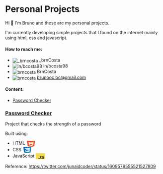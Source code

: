 # Personal Projects

Hi :wave: I'm Bruno and these are my personal projects.

I'm currently developing simple projects that I found on the internet mainly using html, css and javascript.

#### How to reach me:
- <img align="center" src="https://raw.githubusercontent.com/rahuldkjain/github-profile-readme-generator/master/src/images/icons/Social/twitter.svg" alt="_brncosta" height="20" width="30" /> _brnCosta
- <img align="center" src="https://raw.githubusercontent.com/rahuldkjain/github-profile-readme-generator/master/src/images/icons/Social/linked-in-alt.svg" alt="in/bcosta98" height="20" width="30" /> in/bcosta98
- <img align="center" src="https://raw.githubusercontent.com/rahuldkjain/github-profile-readme-generator/master/src/images/icons/Social/leet-code.svg" alt="brncosta" height="20" width="30" /> BrnCosta
- <img align="center" src="https://raw.githubusercontent.com/gauravghongde/social-icons/master/SVG/Color/Gmail.svg" alt="brncosta" height="20" width="30" /> brunooc.bc@gmail.com

#### Content:
- [Password Checker](#password-checker)

### [Password Checker]()

Project that checks the strength of a password

Built using:

- HTML <img align="center" src="https://raw.githubusercontent.com/devicons/devicon/master/icons/html5/html5-original.svg" alt="html5" height="20" width="30" />
- CSS <img align="center" src="https://raw.githubusercontent.com/devicons/devicon/master/icons/css3/css3-original.svg" alt="html5" height="20" width="30" />
- JavaScript <img align="center" src="https://raw.githubusercontent.com/devicons/devicon/master/icons/javascript/javascript-original.svg" alt="html5" height="20" width="30" />

Reference:
https://twitter.com/junaidcoder/status/1609579555521527809
